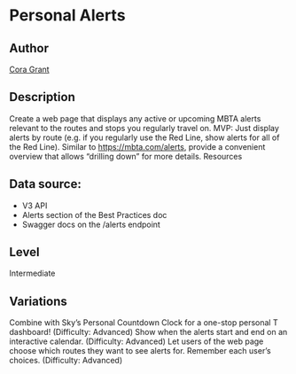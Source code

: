 # Personal Alerts

## Author
[Cora Grant](https://github.com/digitalcora)

## Description
Create a web page that displays any active or upcoming MBTA alerts relevant to the routes and stops you regularly travel on. MVP: Just display alerts by route (e.g. if you regularly use the Red Line, show alerts for all of the Red Line). Similar to https://mbta.com/alerts, provide a convenient overview that allows “drilling down” for more details.
Resources

## Data source:
- V3 API
- Alerts section of the Best Practices doc
- Swagger docs on the /alerts endpoint

## Level
Intermediate

## Variations
Combine with Sky’s Personal Countdown Clock for a one-stop personal T dashboard! (Difficulty: Advanced)
Show when the alerts start and end on an interactive calendar. (Difficulty: Advanced)
Let users of the web page choose which routes they want to see alerts for. Remember each user’s choices. (Difficulty: Advanced)
